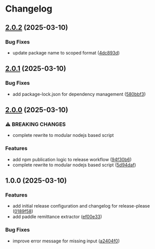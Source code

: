 # Changelog

## [2.0.2](https://github.com/rvanbaalen/pdf-renamer/compare/v2.0.1...v2.0.2) (2025-03-10)


### Bug Fixes

* update package name to scoped format ([4dc893d](https://github.com/rvanbaalen/pdf-renamer/commit/4dc893dd1e85ee1b82620098db9a2ef1ddbc6c79))

## [2.0.1](https://github.com/rvanbaalen/pdf-renamer/compare/v2.0.0...v2.0.1) (2025-03-10)


### Bug Fixes

* add package-lock.json for dependency management ([580bbf3](https://github.com/rvanbaalen/pdf-renamer/commit/580bbf3c4e33e3130e101cd91771c91ed7fe050f))

## [2.0.0](https://github.com/rvanbaalen/pdf-renamer/compare/v1.0.0...v2.0.0) (2025-03-10)


### ⚠ BREAKING CHANGES

* complete rewrite to modular nodejs based script

### Features

* add npm publication logic to release workflow ([94f30b6](https://github.com/rvanbaalen/pdf-renamer/commit/94f30b6010f077f5fe875abc80e0419bdf2913a6))
* complete rewrite to modular nodejs based script ([5d94daf](https://github.com/rvanbaalen/pdf-renamer/commit/5d94dafb639adafc426c002d07747a8ee6c1cb61))

## 1.0.0 (2025-03-10)


### Features

* add initial release configuration and changelog for release-please ([0189f58](https://github.com/rvanbaalen/pdf-renamer/commit/0189f5881e0e743616ee3bb61455b31c85701583))
* add paddle remittance extractor ([ef00e33](https://github.com/rvanbaalen/pdf-renamer/commit/ef00e335982ac4acbd7dbb2c5dbcce6118f4f808))


### Bug Fixes

* improve error message for missing input ([a2404f0](https://github.com/rvanbaalen/pdf-renamer/commit/a2404f01d11340330a73e1a737625ff99134985e))
